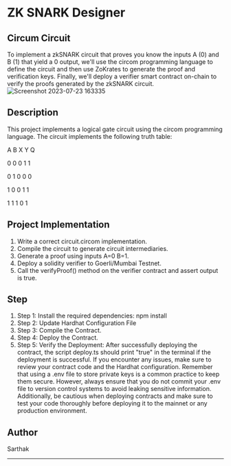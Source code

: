 # ZK SNARK Designer
## Circum Circuit
To implement a zkSNARK circuit that proves you know the inputs A (0) and B (1) that yield a 0 output, we'll use the circom programming language to define the circuit and then use ZoKrates to generate the proof and verification keys. Finally, we'll deploy a verifier smart contract on-chain to verify the proofs generated by the zkSNARK circuit.
![Screenshot 2023-07-23 163335](https://github.com/ursprash/zkSnark/assets/111697531/bba84173-4412-47b9-ab12-a5f9da841bd8)

## Description
This project implements a logical gate circuit using the circom programming language. The circuit implements the following truth table:

A B X Y Q

0 0 0 1 1

0 1 0 0 0

1 0 0 1 1

1 1 1 0 1

## Project Implementation
1. Write a correct circuit.circom implementation.
2. Compile the circuit to generate circuit intermediaries.
3. Generate a proof using inputs A=0 B=1.
4. Deploy a solidity verifier to Goerli/Mumbai Testnet.
5. Call the verifyProof() method on the verifier contract and assert output is true.

## Step 
1. Step 1: Install the required dependencies: npm install
2. Step 2: Update Hardhat Configuration File
3. Step 3: Compile the Contract.
4. Step 4: Deploy the Contract. 
5. Step 5: Verify the Deployment:
After successfully deploying the contract, the script deploy.ts should print "true" in the terminal if the deployment is successful. If you encounter any issues, make sure to review your contract code and the Hardhat configuration.
Remember that using a .env file to store private keys is a common practice to keep them secure. However, always ensure that you do not commit your .env file to version control systems to avoid leaking sensitive information. Additionally, be cautious when deploying contracts and make sure to test your code thoroughly before deploying it to the mainnet or any production environment.
## Author
Sarthak
- - -






